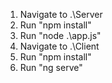 1. Navigate to .\Server
2. Run "npm install"
3. Run "node .\app.js"
4. Navigate to .\Client
5. Run "npm install"
6. Run "ng serve"
